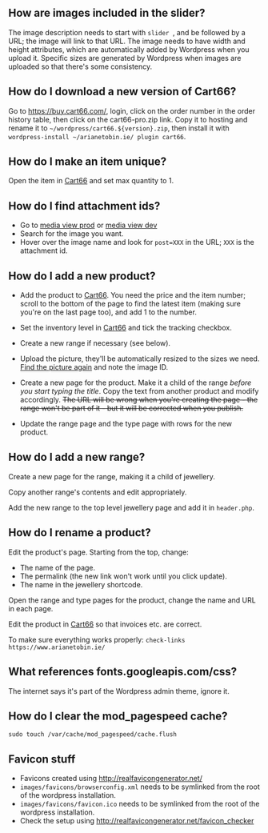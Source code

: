 ## How are images included in the slider?

The image description needs to start with `slider `, and be followed by a URL;
the image will link to that URL.  The image needs to have width and height
attributes, which are automatically added by Wordpress when you upload it.
Specific sizes are generated by Wordpress when images are uploaded so that
there's some consistency.

## How do I download a new version of Cart66?

Go to https://buy.cart66.com/, login, click on the order number in the order
history table, then click on the cart66-pro.zip link.  Copy it to hosting and
rename it to `~/wordpress/cart66.${version}.zip`, then install it with
`wordpress-install ~/arianetobin.ie/ plugin cart66`.

## How do I make an item unique?

Open the item in
[Cart66](https://www.arianetobin.ie/wp-admin/admin.php?page=cart66-products) and
set max quantity to 1.

## How do I find attachment ids?

*   Go to [media view
    prod](https://www.arianetobin.ie/wp-admin/upload.php?mode=list) or [media
    view dev](https://dev.arianetobin.ie/wp-admin/upload.php?mode=list)
*   Search for the image you want.
*   Hover over the image name and look for `post=XXX` in the URL; `XXX` is the
    attachment id.

## How do I add a new product?

*   Add the product to
    [Cart66](https://www.arianetobin.ie/wp-admin/admin.php?page=cart66-products).
    You need the price and the item number; scroll to the bottom of the page to
    find the latest item (making sure you're on the last page too), and add 1 to
    the number.

*   Set the inventory level in
    [Cart66](https://www.arianetobin.ie/wp-admin/admin.php?page=cart66-inventory)
    and tick the tracking checkbox.

*   Create a new range if necessary (see below).

*   Upload the picture, they'll be automatically resized to the sizes we need.
    [Find the picture again](https://www.arianetobin.ie/wp-admin/upload.php) and
    note the image ID.

*   Create a new page for the product.  Make it a child of the range *before you
    start typing the title*.  Copy the text from another product and modify
    accordingly.  ~~The URL will be wrong when you're creating the page - the
    range won't be part of it - but it will be corrected when you publish.~~

*    Update the range page and the type page with rows for the new product.

## How do I add a new range?

Create a new page for the range, making it a child of jewellery.

Copy another range's contents and edit appropriately.

Add the new range to the top level jewellery page and add it in `header.php`.

## How do I rename a product?

Edit the product's page.  Starting from the top, change:
*   The name of the page.
*   The permalink (the new link won't work until you click update).
*   The name in the jewellery shortcode.

Open the range and type pages for the product, change the name and URL in each
page.

Edit the product in
[Cart66](https://www.arianetobin.ie/wp-admin/admin.php?page=cart66-products) so
that invoices etc. are correct.

To make sure everything works properly:
`check-links https://www.arianetobin.ie/`

## What references fonts.googleapis.com/css?

The internet says it's part of the Wordpress admin theme, ignore it.

## How do I clear the mod_pagespeed cache?

`sudo touch /var/cache/mod_pagespeed/cache.flush`

## Favicon stuff

*   Favicons created using http://realfavicongenerator.net/
*   `images/favicons/browserconfig.xml` needs to be symlinked from the root of
    the wordpress installation.
*   `images/favicons/favicon.ico` needs to be symlinked from the root of the
    wordpress installation.
*   Check the setup using http://realfavicongenerator.net/favicon_checker
